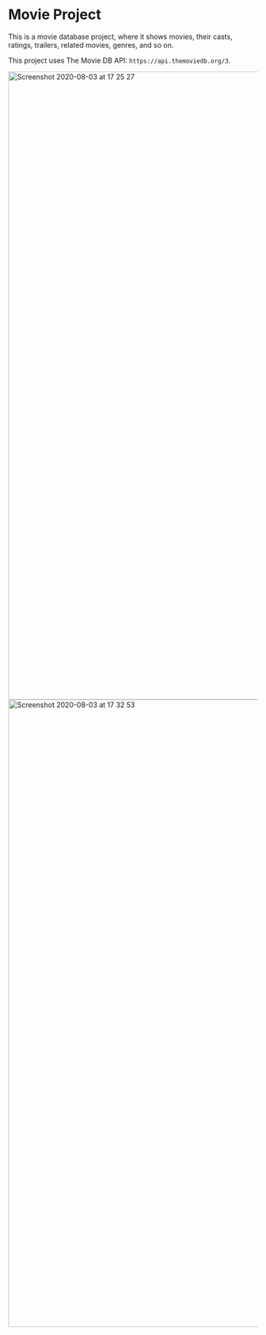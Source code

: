# Movie Project
This is a movie database project, where it shows movies, their casts, ratings, trailers, related movies, genres, and so on.

This project uses The Movie DB API: `https://api.themoviedb.org/3`. 


<img width="1266" alt="Screenshot 2020-08-03 at 17 25 27" src="https://user-images.githubusercontent.com/58824027/89193987-7197fa80-d5af-11ea-93bf-131f8a7c14bc.png">

<img width="1265" alt="Screenshot 2020-08-03 at 17 32 53" src="https://user-images.githubusercontent.com/58824027/89193985-7066cd80-d5af-11ea-9f57-613cf0a96589.png">



